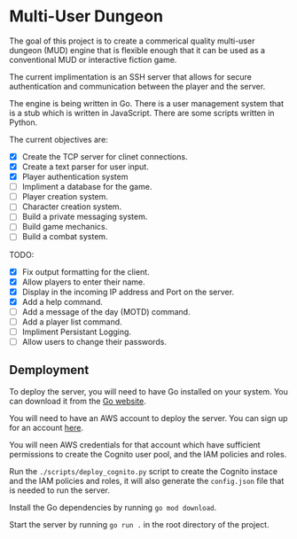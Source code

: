 # Multi-User Dungeon 

The goal of this project is to create a commerical quality multi-user dungeon (MUD) engine that is flexible enough that it can be used as a conventional MUD or interactive fiction game.

The current implimentation is an SSH server that allows for secure authentication and communication between the player and the server.

The engine is being written in Go. There is a user management system that is a stub which is written in JavaScript. There are some scripts written in Python.

The current objectives are:

- [x] Create the TCP server for clinet connections.
- [x] Create a text parser for user input.
- [x] Player authentication system
- [ ] Impliment a database for the game.
- [ ] Player creation system.
- [ ] Character creation system.
- [ ] Build a private messaging system.
- [ ] Build game mechanics.
- [ ] Build a combat system.

TODO:

- [x] Fix output formatting for the client.
- [x] Allow players to enter their name.
- [x] Display in the incoming IP address and Port on the server.
- [x] Add a help command.
- [ ] Add a message of the day (MOTD) command.
- [ ] Add a player list command.
- [ ] Impliment Persistant Logging.
- [ ] Allow users to change their passwords.

## Demployment

To deploy the server, you will need to have Go installed on your system. You can download it from the [Go website](https://golang.org/).

You will need to have an AWS account to deploy the server. You can sign up for an account [here](https://aws.amazon.com/).

You will neen AWS credentials for that account which have sufficient permissions to create the Cognito user pool, and the IAM policies and roles.

Run the `./scripts/deploy_cognito.py` script to create the Cognito instace and the IAM policies and roles, it will also generate the `config.json` file that is needed to run the server.

Install the Go dependencies by running `go mod download`.

Start the server by running `go run .` in the root directory of the project.

